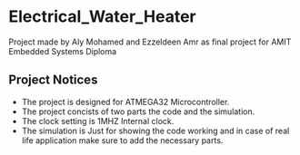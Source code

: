# Electrical_Water_Heater
Project made by Aly Mohamed and Ezzeldeen Amr as final project for AMIT Embedded Systems Diploma

## Project Notices
- The project is designed for ATMEGA32 Microcontroller.
- The project concists of two parts the code and the simulation.
- The clock setting is 1MHZ Internal clock.
- The simulation is Just for showing the code working and in case of real life application make sure to add the necessary parts.
